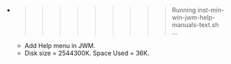 * >>>>>>>>> Running inst-min-win-jwm-help-manuals-text.sh ...
  * Add Help menu in JWM.
  * Disk size = 2544300K. Space Used = 36K.
